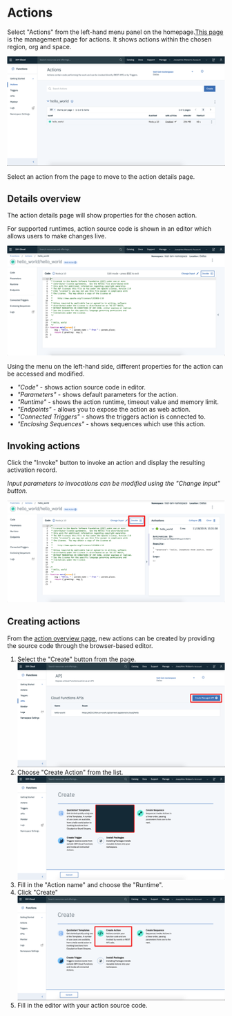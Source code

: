 # Actions

Select "Actions" from the left-hand menu panel on the homepage.[This page](https://cloud.ibm.com/functions/actions) is the management page for actions. It shows actions within the chosen region, org and space.

![action details page](images/action-overview.png)

Select an action from the page to move to the action details page.

## Details overview

The action details page will show properties for the chosen action.

For supported runtimes, action source code is shown in an editor which allows users to make changes live.

![action details page](images/action-editor.png)

Using the menu on the left-hand side, different properties for the action can be accessed and modified.

* _"Code"_ - shows action source code in editor.
* _"Parameters"_ - shows default parameters for the action.
* _"Runtime"_ - shows the action runtime, timeout value and memory limit.
* _"Endpoints"_ - allows you to expose the action as web action.
* _"Connected Triggers"_ - shows the triggers action is connected to.
* _"Enclosing Sequences"_ - shows sequences which use this action.

## Invoking actions

Click the "Invoke" button to invoke an action and display the resulting activation record.

_Input parameters to invocations can be modified using the "Change Input" button._

![Invoking an action](images/invoking-action.png)

## Creating actions

From the [action overview page](https://cloud.ibm.com/functions/actions), new actions can be created by providing the source code through the browser-based editor.

1. Select the "Create" button from the page.
![Creating an action](images/creating-action-hp.png)
2. Choose "Create Action" from the list.
![Creating an action](images/creating-action-list.png)
3. Fill in the "Action name" and choose the "Runtime".
4. Click "Create"
![Creating an action](images/creating-action-modal.png)
5. Fill in the editor with your action source code.




